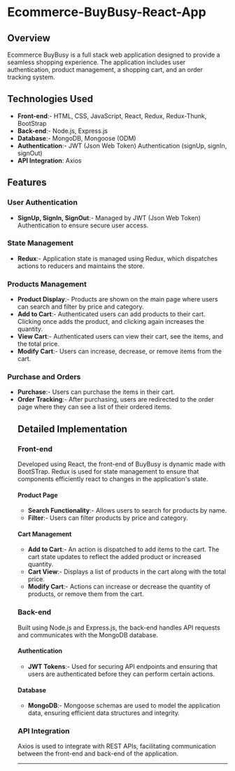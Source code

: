 
# Ecommerce-BuyBusy-React-App
## Overview
Ecommerce BuyBusy is a full stack web application designed to provide a seamless shopping experience. The application includes user authentication, product management, a shopping cart, and an order tracking system.
## Technologies Used
- **Front-end**:- HTML, CSS, JavaScript, React, Redux, Redux-Thunk, BootStrap
- **Back-end**:- Node.js, Express.js
- **Database**:- MongoDB, Mongoose (ODM)
- **Authentication**:- JWT (Json Web Token) Authentication (signUp, signIn, signOut)
- **API Integration**: Axios
## Features
### User Authentication
- **SignUp, SignIn, SignOut**:- Managed by JWT (Json Web Token) Authentication to ensure secure user access.
### State Management
- **Redux**:- Application state is managed using Redux, which dispatches actions to reducers and maintains the store.
### Products Management
- **Product Display**:- Products are shown on the main page where users can search and filter by price and category.
- **Add to Cart**:- Authenticated users can add products to their cart. Clicking once adds the product, and clicking again increases the quantity.
- **View Cart**:- Authenticated users can view their cart, see the items, and the total price.
- **Modify Cart**:- Users can increase, decrease, or remove items from the cart.
### Purchase and Orders
- **Purchase**:- Users can purchase the items in their cart.
- **Order Tracking**:- After purchasing, users are redirected to the order page where they can see a list of their ordered items.
  ## Detailed Implementation
  ### Front-end
  Developed using React, the front-end of BuyBusy is dynamic made with BootSTrap. Redux is used for state management to ensure that components efficiently react to changes in the application's state.
  #### Product Page
  - **Search Functionality**:- Allows users to search for products by name.
  - **Filter**:- Users can filter products by price and category.
  #### Cart Management
  - **Add to Cart**:- An action is dispatched to add items to the cart. The cart state updates to reflect the added product or increased quantity.
  - **Cart View**:- Displays a list of products in the cart along with the total price.
  - **Modify Cart**:- Actions can increase or decrease the quantity of products, or remove them from the cart.
  ### Back-end
  Built using Node.js and Express.js, the back-end handles API requests and communicates with the MongoDB database.
  #### Authentication
  - **JWT Tokens**:- Used for securing API endpoints and ensuring that users are authenticated before they can perform certain actions.
  #### Database
  - **MongoDB**:- Mongoose schemas are used to model the application data, ensuring efficient data structures and integrity.
  ### API Integration
  Axios is used to integrate with REST APIs, facilitating communication between the front-end and back-end of the application.
  ___
